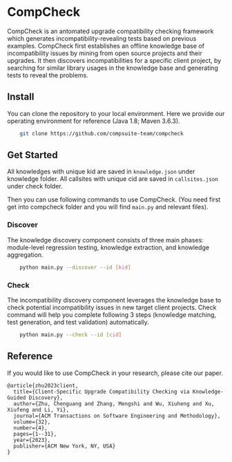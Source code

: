 # CompCheck
CompCheck is an antomated upgrade compatibility checking framework which generates incompatibility-revealing tests based on previous examples. CompCheck first establishes an offline knowledge base of incompatibility issues by mining from open source projects and their upgrades. It then discovers incompatibilities for a specific client project, by searching for similar library usages in the knowledge base and generating tests to reveal the problems.

## Install 
You can clone the repository to your local environment. Here we provide our operating environment for reference (Java 1.8; Maven 3.6.3).
```bash
    git clone https://github.com/compsuite-team/compcheck
```

## Get Started
All knowledges with unique kid are saved in `knowledge.json` under knowledge folder. All callsites with unique cid are saved in `callsites.json` under check folder. 

Then you can use following commands to use CompCheck. (You need first get into compcheck folder and you will find `main.py` and relevant files).
### Discover
The knowledge discovery component consists of three main phases: module-level regression testing, knowledge extraction, and knowledge aggregation.
```bash
    python main.py --discover --id [kid]
```

### Check
The incompatibility discovery component leverages the knowledge base to check potential incompatibility issues in new target client projects. Check command will help you complete following 3 steps (knowledge matching, test generation, and test validation) automatically.
```bash
    python main.py --check --id [cid]
```


## Reference
If you would like to use CompCheck in your research, please cite our paper.
```
@article{zhu2023client,
  title={Client-Specific Upgrade Compatibility Checking via Knowledge-Guided Discovery},
  author={Zhu, Chenguang and Zhang, Mengshi and Wu, Xiuheng and Xu, Xiufeng and Li, Yi},
  journal={ACM Transactions on Software Engineering and Methodology},
  volume={32},
  number={4},
  pages={1--31},
  year={2023},
  publisher={ACM New York, NY, USA}
}
```

